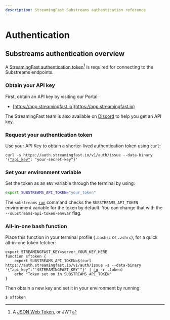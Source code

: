 ```yaml
---
description: StreamingFast Substreams authentication reference
---
```


# Authentication

## Substreams authentication overview

A [StreamingFast authentication token](#user-content-fn-1)[^1] is required for connecting to the Substreams endpoints.

### Obtain your API key

First, obtain an API key by visiting our Portal:

* [https://app.streamingfast.io](https://app.streamingfast.io)

The StreamingFast team is also available on [Discord](https://discord.gg/jZwqxJAvRs) to help you get an API key.

### Request your authentication token

Use your API Key to obtain a shorter-lived authentication token using `curl`:

<pre class="language-bash" data-overflow="wrap"><code class="lang-bash">curl -s https://auth.streamingfast.io/v1/auth/issue --data-binary '{<a data-footnote-ref href="#user-content-fn-2">"api_key"</a>: "your-secret-key"}'
</code></pre>

### Set your environment variable

Set the token as an `ENV` variable through the terminal by using:

```bash
export SUBSTREAMS_API_TOKEN="your_token"
```

The `substreams` [`run`](https://substreams.streamingfast.io/reference-and-specs/command-line-interface#run) command checks the `SUBSTREAMS_API_TOKEN` environment variable for the token by default. You can change that with the `--substreams-api-token-envvar` flag.

### All-in-one bash function

Place this function in your terminal profile (`.bashrc` or `.zshrc`), for a quick all-in-one token fetcher:

<pre class="language-bash" data-overflow="wrap"><code class="lang-bash">export STREAMINGFAST_KEY=server_YOUR_KEY_HERE
function sftoken {
    export SUBSTREAMS_API_TOKEN=$(curl https://auth.streamingfast.io/v1/auth/issue -s --data-binary '{"api_key":"'$STREAMINGFAST_KEY'"}' | <a data-footnote-ref href="#user-content-fn-3">jq</a> -r .token)
    echo "Token set on in SUBSTREAMS_API_TOKEN"
}
</code></pre>

Then obtain a new key and set it in your environment by running:

```bash
$ sftoken
```

[^1]: A [JSON Web Token](https://jwt.io/), or JWT

[^2]: The `api_key` specified here is one starting with `server_`, `web_` or `mobile_`, obtained through the StreamingFast Portal.

[^3]: Install `jq` from [https://stedolan.github.io/jq/](https://stedolan.github.io/jq/)
